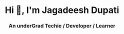 <h1 align="center">Hi 👋, I'm Jagadeesh Dupati</h1>
<h3 align="center">An underGrad Techie / Developer / Learner </h3>

<!--
**JagadeeshJD/JagadeeshJD** is a ✨ _special_ ✨ repository because its `README.md` (this file) appears on your GitHub profile.

Here are some ideas to get you started:

- 🔭 I’m currently working on ...
- 🌱 I’m currently learning ...
- 👯 I’m looking to collaborate on ...
- 🤔 I’m looking for help with ...
- 💬 Ask me about ...
- 📫 How to reach me: ...
- 😄 Pronouns: ...
- ⚡ Fun fact: ...

